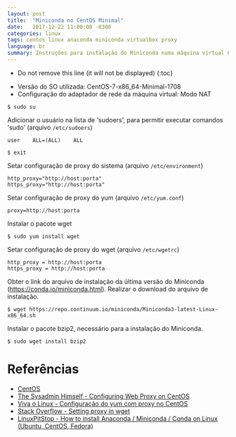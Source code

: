```yaml
---
layout: post
title:  "Miniconda no CentOS Minimal"
date:   2017-12-22 11:00:00 -0300
categories: linux
tags: centos linux anaconda miniconda virtualbox proxy
language: br
summary: Instruções para instalação do Miniconda numa máquina virtual CentOS Minimal (VirtualBox) com acesso à internet via proxy.
---
```


* Do not remove this line (it will not be displayed)
{:toc}


- Versão do SO utilizada: CentOS-7-x86_64-Minimal-1708
- Configuração do adaptador de rede da máquina virtual: Modo NAT


```
$ sudo su
```

Adicionar o usuário na lista de 'sudoers', para permitir executar comandos 'sudo' (arquivo `/etc/sudoers`)
```
user    ALL=(ALL)    ALL
```

```
$ exit
```

Setar configuração de proxy do sistema (arquivo `/etc/environment`)
```
http_proxy="http://host:porta"
https_proxy="http://host:porta"
```


Setar configuração de proxy do yum (arquivo `/etc/yum.conf`)
```
proxy=http://host:porta
```

Instalar o pacote wget
```shell
$ sudo yum install wget
```

Setar configuração de proxy do wget (arquivo `/etc/wgetrc`)
```
http_proxy = http://host:porta
https_proxy = http://host:porta
```


Obter o link do arquivo de instalação da última versão do Miniconda (https://conda.io/miniconda.html).
Realizar o download do arquivo de instalação.
```shell
$ wget https://repo.continuum.io/miniconda/Miniconda3-latest-Linux-x86_64.sh
```


Instalar o pacote bzip2, necessário para a instalação do Miniconda.
```shell
$ sudo wget install bzip2
```


# Referências

- [CentOS](https://www.centos.org)
- [The Sysadmin Himself - Configuring Web Proxy on CentOS](http://www.thesysadminhimself.com/2013/08/configuring-web-proxy-on-centos.html)
- [Viva o Linux - Configuração do yum com proxy no CentOS](https://www.vivaolinux.com.br/dica/Configuracao-do-yum-com-proxy-no-CentOS)
- [Stack Overflow - Setting proxy in wget](https://stackoverflow.com/questions/11211705/setting-proxy-in-wget)
- [LinuxPitStop - How to install Anaconda / Miniconda / Conda on Linux (Ubuntu, CentOS, Fedora)](http://linuxpitstop.com/install-anaconda-miniconda-conda-on-ubuntu-centos-linux/)
